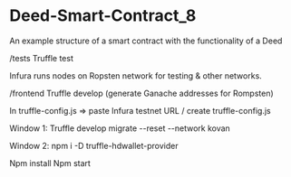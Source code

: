 # Deed-Smart-Contract_8
An example structure of a smart contract with the functionality of a Deed

/tests
Truffle test

Infura runs nodes on Ropsten network for testing & other networks.

/frontend
Truffle develop (generate Ganache addresses for Rompsten)

In truffle-config.js => paste Infura testnet URL / create truffle-config.js

Window 1:
Truffle develop
migrate --reset --network kovan

Window 2:
npm i -D truffle-hdwallet-provider

Npm install
Npm start
